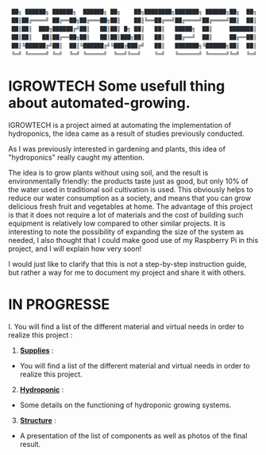 
![alt text](https://github.com/Tungdil-main-dor/IGROWTECH/blob/master/images/Capture%20du%202020-04-09%2011-10-22.png "Logo Title Text 1")


# IGROWTECH   Some usefull thing about automated-growing.


IGROWTECH is a project aimed at automating the implementation of hydroponics, the idea came as a result of studies previously conducted.

As I was previously interested in gardening and plants, this idea of "hydroponics" really caught my attention. 

The idea is to grow plants without using soil, and the result is environmentally friendly: the products taste just as good, but only 10% of the water used in traditional soil cultivation is used. This obviously helps to reduce our water consumption as a society, and means that you can grow delicious fresh fruit and vegetables at home.
The advantage of this project is that it does not require a lot of materials and the cost of building such equipment is relatively low compared to other similar projects. It is interesting to note the possibility of expanding the size of the system as needed, I also thought that I could make good use of my Raspberry Pi in this project, and I will explain how very soon!

I would just like to clarify that this is not a step-by-step instruction guide, but rather a way for me to document my project and share it with others.


# IN PROGRESSE

I.  You will find a list of the different material and virtual needs in order to realize this project :

  1. [**Supplies**](/Supplies.md "Supplies listes needed to build the project") :
  
   -  You will find a list of the different material and virtual needs in order to realize this project.
   
  2. [**Hydroponic**](/Hydroponic.md "Explanation of how hydroponic systems work") :
  
  - Some details on the functioning of hydroponic growing systems.
  
  3. [**Structure**](/Structure.md "Presentation of the structure and its components") :
  
  - A presentation of the list of components as well as photos of the final result.
    
